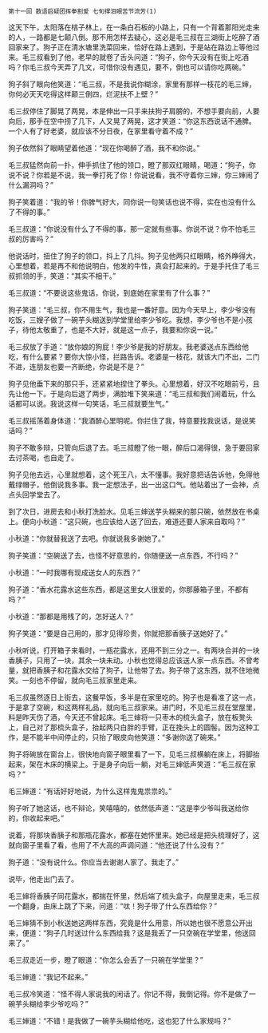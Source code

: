     第十一回 数语启疑团挥拳割爱 七旬撑泪眼苦节流芳(1) 

   这天下午，太阳落在桔子林上，在一条白石板的小路上，只有一个背着那阳光走来的人，一路都是七颠八倒。那不用怎样去疑心，这必是毛三叔在三湖街上吃醉了酒回家来了。狗子正在清水塘里洗菜回来，恰好在路上遇到，于是站在路边上等他过来。毛三叔看到了他，老早的就卷了舌头问道：“狗子，你今天没有在街上吃酒吗？你毛三叔今天弄了几文，可惜你没有遇见，要不，倒也可以请你吃两碗。”

   狗子斜了眼向他笑道：“毛三叔，不是我说你糊涂，家里有那样一枝花的毛三婶，你何必天天吃得这样颠三倒四，烂泥扶不上壁？”

   毛三叔停住了脚晃了两晃，本是伸出一只手来扶狗子肩膀的，不想手要向前，人要向后，那手在空中捞了几下，人又晃了两晃，这才笑道：“你这东西说话不通脾。一个人有了好老婆，就应该不分日夜，在家里看守着不成？”

   狗子依然斜了眼睛望着他道：“现在你喝醉了酒，我不和你说。”

   毛三叔猛然向前一扑，伸手抓住了他的领口，瞪了那双红眼睛，喝道：“狗子，你说不说？你若是不说，我一拳打死了你！你说说看，我不守着你三婶，你三婶闹了什么漏洞吗？”

   狗子笑着道：“我的爷！你脾气好大，同你说一句笑话也说不得，实在也没有什么了不得的事。”

   毛三叔道：“你说没有什么了不得的事，那一定就有些事。你说不说？你不怕毛三叔的厉害吗？”

   他说话时，扭住了狗子的领口，抖上了几抖。狗子见他两只红眼睛，格外睁得大，心里想着，若是再不和他说明白，他发的牛性，真会打起来的。于是手托住了毛三叔抓领的手，笑道：“其实不相干。”

   毛三叔道：“不要说这些鬼话，你说，到底她在家里有了什么事？”

   狗子笑道：“毛三叔，你不用生气，我也是一番好意。因为今天早上，李少爷没有吃饭，三嫂子做了一碗芋头糊送到学堂里给李少爷吃。我想，李少爷也不是小孩子，待他太敬重了，也是不大好，就是这一点子，我要和你说一说。”

   毛三叔放了手道：“放你娘的狗屁！李少爷是我的好朋友。我老婆送点东西给他吃，有什么要紧？要你大惊小怪，拦路告诉。老婆是一枝花，就该大门不出，二门不进，连朋友也要一齐断绝，你说是不是？”

   狗子见他垂下来的那只手，还紧紧地捏住了拳头。心里想着，好汉不吃眼前亏，且先让他一下。于是向后退了两步，满脸堆下笑来道：“毛三叔和我们闹着玩，什么话都可以说。我说这样一句笑话，毛三叔就要生气。”

   毛三叔摇荡着身体道：“我酒醉心里明呢。你拦住了我，特意要找我说话，是说笑话吗？”

   狗子不敢多辩，只管向后退了去。毛三叔瞪了他一眼，醉后口渴得很，急于要回家去讨茶喝，也自走了。

   狗子见他去远，心里就想着，这个死王八，太不懂事。我好意把话告诉他，免得他戴绿帽子，他倒说我多事。我一定想法子，出一出这口气。他站着出了一会神，点点头回学堂去了。

   到了次日，进房去和小秋打洗脸水。见毛三婶送芋头糊来的那只碗，依然放在书桌上。便向小秋道：“这只碗，也应该给人送了回去，难道还要人家来自取吗？”

   小秋道：“你就替我送了去吧。你就说我多谢她了。”

   狗子笑道：“空碗送了去，也怪不好意思的，你随便送一点东西，不行吗？”

   小秋道：“一时我哪有现成送女人的东西？”

   狗子道：“香水花露水这些东西，都是这里女人很爱的，你那藤箱子里，不都有吗？”

   小秋道：“那都是用残了的，怎好送人？”

   狗子笑道：“要是自己用的，那才见得珍贵，你就把那香胰子送她好了。”

   小秋听说，打开箱子来看时，一瓶花露水，还用不到三分之一。有两块合并的一块香胰子，只用了一块，其余一块未动。小秋也觉得总应该送人家一点东西。不曾考量，就把香胰子和花露水交给了狗子，让他带了去。狗子带了这东西，就不住地微笑。一刻也不停留，就向毛三叔家里走来。

   毛三叔虽然逐日上街去，这餐早饭，多半是在家里吃的。狗子也是看准了这一点，于是拿了空碗，和这两样礼品，就向毛三叔家来。进门时，不见毛三叔在堂屋里，料是昨天伤了酒，今天还不曾起床。毛三婶将一只枣木的梳头盒子，放在板凳头上，自己对了那梳头盒子，抬起两只白胖的手臂，正在挽头上的圆髻。因为这种工作，是不能半中间停止的，只抬了眼皮向他笑道：“多谢你送了碗来。”

   狗子将碗放在窗台上，很快地向窗子眼里看了一下，见毛三叔横躺在床上，将脚抬起来，架在木床的横梁上。于是身子向后一躺，对毛三婶低声笑道：“毛三叔在家吗？”

   毛三婶道：“有话好好地说，为什么这样鬼鬼祟祟的。”

   狗子听了她这话，也不辩论，笑嘻嘻的，依然低声道：“这是李少爷叫我送给你的，你收起来吧。”

   说着，将那块香胰子和那瓶花露水，都塞在她怀里来。她已经是把头梳理好了，这就向窗子里看了看，也用了不大高的声调问道：“他还说了什么没有？”

   狗子道：“没有说什么。你应当去谢谢人家了。我走了。”

   说毕，他走出门去了。

   毛三婶将香胰子同花露水，都揣在怀里，然后端了梳头盒子，向屋里走来，毛三叔一个翻身，由床上跳了下来，问道：“呔！狗子带了什么东西给你？”

   毛三婶猜不到小秋送她这两样东西，究竟是什么用意，所以她也很不愿意公开出来，便道：“狗子几时送过什么东西给我？这是我丢了一只空碗在学堂里，他送回来了。”

   毛三叔走近一步，瞪了眼道：“你怎么会丢了一只碗在学堂里？”

   毛三婶道：“我记不起来。”

   毛三叔冷笑道：“怪不得人家说我的闲话了。你记不得，我倒记得。你不是做了一碗芋头糊给李少爷吃吗？”

   毛三婶道：“不错！是我做了一碗芋头糊给他吃，这也犯了什么家规吗？”

